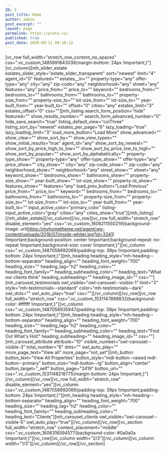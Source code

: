 ```yaml
---
ID: 5
post_title: Home
author: admin
post_excerpt: ""
layout: page
permalink: https://pratu.co/
published: true
post_date: 2020-09-21 09:10:13
---
```

[vc_row full_width="stretch_row_content_no_spaces" css=".vc_custom_1485891843038{margin-bottom: 24px !important;}"][vc_column][mh_slider_estate estates_slider_style="estate_slider_transparent" sort="newest" limit="4" agent_id="0" featured="" estates__in="" property-type="any" offer-type="any" city="any" zip-code="any" neighborhood="any" street="any" features="any" price_from="" price_to="" keyword="" bedrooms_from="" bedrooms_to="" bathrooms_from="" bathrooms_to="" property-size_from="" property-size_to="" lot-size_from="" lot-size_to="" year-built_from="" year-built_to="" offset="0" cities="any" estates_limit="3" estates_offset="0" css=""][mh_listing search_form_position="hide" featured="" show_results_number="" search_form_advanced_number="0" hide_save_search="true" listing_default_view="colThree" listing_sort_by="newest" estates_per_page="6" lazy_loading="true" lazy_loading_limit="3" load_more_button="Load More" show_advanced="" show_clear="" show_sort_by="" show_view_types="" show_initial_results="true" agent_id="any" show_sort_by_newest="" show_sort_by_price_high_to_low="" show_sort_by_price_low_to_high="" show_sort_by_popular="" show_sort_by_alphabetically="" property-type_show="" property-type="any" offer-type_show="" offer-type="any" price_show="" city_show="" city="any" zip-code_show="" zip-code="any" neighborhood_show="" neighborhood="any" street_show="" street="any" keyword_show="" bedrooms_show="" bathrooms_show="" property-size_show="" year-built_show="" lot-size_show="" property-id_show="" features_show="" features="any" load_prev_button="Load Previous" price_from="" price_to="" keyword="" bedrooms_from="" bedrooms_to="" bathrooms_from="" bathrooms_to="" property-size_from="" property-size_to="" lot-size_from="" lot-size_to="" year-built_from="" year-built_to="" input_active_color="primary_color" listing-input_active_color="gray" cities="any" cities_show="true"][/mh_listing][/mh_slider_estate][/vc_column][/vc_row][vc_row full_width="stretch_row" disable_element="yes" css=".vc_custom_1606211550219{background-image: url(https://myhometheme.net/agent/wp-content/uploads/2018/07/inside-whiter.jpg?id=3341) !important;background-position: center !important;background-repeat: no-repeat !important;background-size: cover !important;}"][vc_column css=".vc_custom_1487058892069{padding-top: 39px !important;padding-bottom: 24px !important;}"][mh_heading heading_style="mh-heading--bottom-separator" heading_align="" heading_font_weight="700" heading_size="" heading_tag="h2" heading_color="" heading_font_family="" heading_subheading_color="" heading_text="What our clients think" heading_subheading="" heading_image_id="" css=""][mh_carousel_testimonials owl_visible="owl-carousel--visible-1" limit="3" style="mh-testimonials--standard" color="mh-testimonials--dark" owl_dots="" owl_auto_play="true" css=""][/vc_column][/vc_row][vc_row full_width="stretch_row" css=".vc_custom_1531147898832{background-color: #ffffff !important;}"][vc_column css=".vc_custom_1487058935947{padding-top: 39px !important;padding-bottom: 24px !important;}"][mh_heading heading_style="mh-heading--bottom-separator" heading_align="" heading_font_weight="700" heading_size="" heading_tag="h2" heading_color="" heading_font_family="" heading_subheading_color="" heading_text="Find Out What's Hot!" heading_subheading="" heading_image_id="" css=""][mh_carousel_attribute attribute="10" visible_number="owl-carousel--visible-3" total_number="6" dots="" owl_auto_play="" more_page_text="View all" more_page="not_set"][mh_button button_text="View All Properties" button_style="mdl-button--raised mdl-button--primary" button_size="mdl-button--lg" button_align="center" button_target="_self" button_page="2419" button_url="" css=".vc_custom_1531148218775{margin-bottom: 24px !important;}"][/vc_column][/vc_row][vc_row full_width="stretch_row" disable_element="yes"][vc_column css=".vc_custom_1487058892069{padding-top: 39px !important;padding-bottom: 24px !important;}"][mh_heading heading_style="mh-heading--bottom-separator" heading_align="" heading_font_weight="700" heading_size="" heading_tag="h2" heading_color="" heading_font_family="" heading_subheading_color="" heading_text="Clients"][mh_carousel_clients owl_visible="owl-carousel--visible-5" owl_auto_play="true"][/vc_column][/vc_row][vc_section full_width="stretch_row" content_placement="middle" css=".vc_custom_1606316594577{background-color: #0a0a0a !important;}"][vc_row][vc_column width="2/3"][/vc_column][vc_column width="1/3"][/vc_column][/vc_row][/vc_section]